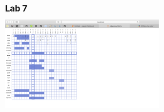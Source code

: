 # Lab 7

![alt text](https://github.com/tamara0209/data_viz/blob/master/Lab%207%20-%20WordMatrix/lab7.png)
